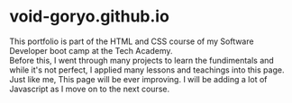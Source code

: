 # void-goryo.github.io

This portfolio is part of the HTML and CSS course of my Software Developer boot camp at the Tech Academy.<br>
Before this, I went through many projects to learn the fundimentals and while it's not perfect, I applied many lessons and teachings into this page.<br>
Just like me, This page will be ever improving. I will be adding a lot of Javascript as I move on to the next course.
